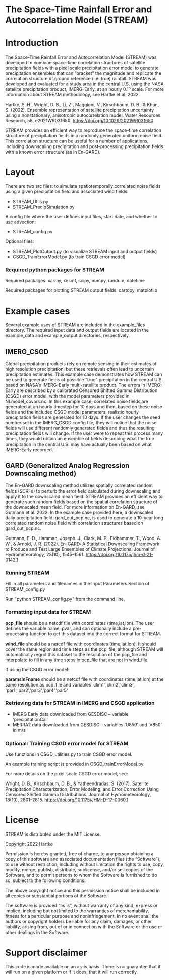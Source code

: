 # The Space-Time Rainfall Error and Autocorrelation Model (STREAM)

# Introduction
The Space-Time Rainfall Error and Autocorrelation Model (STREAM) was developed to combine space-time correlation structures of satellite precipitation fields with a pixel scale precipitation error model to generate precipitation ensembles that can “bracket” the magnitude and replicate the correlation structure of ground reference (i.e. true) rainfall. STREAM was developed and evaluated for a study area in the central U.S. using the NASA satellite precipitation product, IMERG-Early, at an hourly 0.1º scale. For more information about STREAM methodology, see Hartke et al. 2022.

Hartke, S. H., Wright, D. B., Li, Z., Maggioni, V., Kirschbaum, D. B., & Khan, S. (2022). Ensemble representation of satellite precipitation uncertainty using a nonstationary, anisotropic autocorrelation model. Water Resources Research, 58, e2021WR031650. https://doi.org/10.1029/2021WR031650 

STREAM provides an efficient way to reproduce the space-time correlation structure of precipitation fields in a randomly generated uniform noise field. This correlation structure can be useful for a number of applications, including downscaling precipitation and post-processing precipitation fields with a known error structure (as in En-GARD).

# Layout
There are two src files: to simulate spatiotemporally correlated noise fields using a given precipitation field and associated wind fields:
- STREAM_Utils.py
- STREAM_PrecipSimulation.py

A config file where the user defines input files, start date, and whether to use advection:
- STREAM_config.py

Optional files:
- STREAM_PlotOutput.py (to visualize STREAM input and output fields)
- CSGD_TrainErrorModel.py (to train CSGD error model)

### Required python packages for STREAM 
Required packages: xarray, xesmf, scipy, numpy, random, datetime

Required packages for plotting STREAM output fields: cartopy, matplotlib

# Example cases
Several example uses of STREAM are included in the example_files directory. The required input data and output fields are located in the example_data and example_output directories, respectively.

## IMERG_CSGD
Global precipitation products rely on remote sensing in their estimates of high resolution precipitation, but these retrievals often lead to uncertain precipitation estimates. This example case demonstrates how STREAM can be used to generate fields of possible "true" precipitation in the central U.S. based on NASA's IMERG-Early multi-satellite product. The errors in IMERG-Early are described by a calibrated Censored Shifted Gamma Distribution (CSGD) error model, with the model parameters provided in NLmodel_covars.nc. In this example case, correlated noise fields are generated at an hourly timestep for 10 days and then, based on these noise fields and the included CSGD model parameters, realistic hourly precipitation fields are generated for 10 days. If the user changes the seed number set in the IMERG_CSGD config file, they will notice that the noise fields will use different randomly generated fields and thus the resulting precipitation fields will change. If the user were to repeat this process many times, they would obtain an ensemble of fields describing what the true precipitation in the central U.S. may have actually been based on what IMERG-Early recorded.

## GARD (Generalized Analog Regression Downscaling method)
The En-GARD downscaling method utilizes spatially correlated random fields (SCRFs) to perturb the error field calculated during downscaling and apply it to the downscaled mean field. STREAM provides an efficient way to generate such random fields based on the spatial correlation structure of the downscaled mean field. For more information on En-GARD, see Gutmann et al. 2022. In the example case provided here, a downscaled daily precipitation field, gard_out_pcp.nc, is used to generate a 10-year long correlated random noise field with correlation structures based on gard_out_pcp.nc.

Gutmann, E. D., Hamman, Joseph. J., Clark, M. P., Eidhammer, T., Wood, A. W., & Arnold, J. R. (2022). En-GARD: A Statistical Downscaling Framework to Produce and Test Large Ensembles of Climate Projections. Journal of Hydrometeorology, 23(10), 1545–1561. https://doi.org/10.1175/jhm-d-21-0142.1
 

 
### Running STREAM 
Fill in all parameters and filenames in the Input Parameters Section of STREAM_config.py 

Run "python STREAM_config.py" from the command line.
 
### Formatting input data for STREAM 
**pcp_file** should be a netcdf file with coordinates (time,lat,lon). The user defines the variable name, pvar, and can optionally include a pre-processing function to get this dataset into the correct format for STREAM.

**wind_file** should be a netcdf file with coordinates (time,lat,lon). It should cover the same region and time steps as the pcp_file, although STREAM will automatically regrid this dataset to the resolution of the pcp_file and interpolate to fill in any time steps in pcp_file that are not in wind_file.

If using the CSGD error model:

**paramsInFname** should be a netcdf file with coordinates (time,lat,lon) at the same resolution as pcp_file and variables 'clim1','clim2','clim3', 'par1','par2','par3','par4','par5' 

### Retrieving data for STREAM in IMERG and CSGD application
- IMERG Early data downloaded from GESDISC – variable ‘precipitationCal’ 
- MERRA2 data downloaded from GESDISC – variables ‘U850’ and ‘V850’ in m/s 

### Optional: Training CSGD error model for STREAM 
Use functions in CSGD_utilities.py to train CSGD error model. 

An example training script is provided in CSGD_trainErrorModel.py.

For more details on the pixel-scale CSGD error model, see: 

Wright, D. B., Kirschbaum, D. B., & Yatheendradas, S. (2017). Satellite Precipitation Characterization, Error Modeling, and Error Correction Using Censored Shifted Gamma Distributions. Journal of Hydrometeorology, 18(10), 2801–2815. https://doi.org/10.1175/JHM-D-17-0060.1 

# License
STREAM is distributed under the MIT License:

Copyright 2022 Hartke

Permission is hereby granted, free of charge, to any person obtaining a copy of this software and associated documentation files (the “Software”), to use without restriction, including without limitation the rights to use, copy, modify, merge, publish, distribute, sublicense, and/or sell copies of the Software, and to permit persons to whom the Software is furnished to do so, subject to the following conditions:

The above copyright notice and this permission notice shall be included in all copies or substantial portions of the Software.

The software is provided “as is”, without warranty of any kind, express or implied, including but not limited to the warranties of merchantability, fitness for a particular purpose and noninfringement. In no event shall the authors or copyright holders be liable for any claim, damages, or other liability, arising from, out of or in connection with the Software or the use or other dealings in the Software.

# Support disclaimer
This code is made available on an as-is basis. There is no guarantee that it will run on a given platform or if it does, that it will run correctly.
